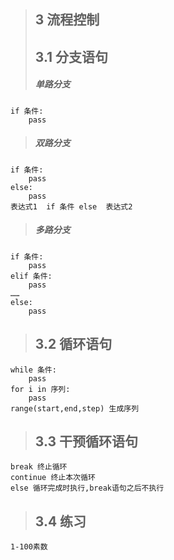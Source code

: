 >## 3 流程控制
>## 3.1 分支语句
>##### 单路分支
    if 条件:
        pass
>##### 双路分支
    if 条件:
        pass
    else:
        pass
    表达式1  if 条件 else  表达式2
>##### 多路分支
    if 条件:
        pass
    elif 条件:
        pass
    ……
    else:
        pass
>## 3.2 循环语句
    while 条件:
        pass
    for i in 序列:
        pass
    range(start,end,step) 生成序列
>## 3.3 干预循环语句
    break 终止循环
    continue 终止本次循环
    else 循环完成时执行,break语句之后不执行
>## 3.4 练习
    1-100素数